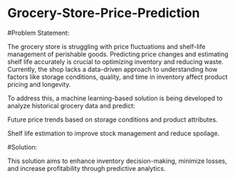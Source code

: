 # Grocery-Store-Price-Prediction

#Problem Statement:

The grocery store is struggling with price fluctuations and shelf-life management of perishable goods. Predicting price changes and estimating shelf life accurately is crucial to optimizing inventory and reducing waste. Currently, the shop lacks a data-driven approach to understanding how factors like storage conditions, quality, and time in inventory affect product pricing and longevity.

To address this, a machine learning-based solution is being developed to analyze historical grocery data and predict:

Future price trends based on storage conditions and product attributes.

Shelf life estimation to improve stock management and reduce spoilage.

#Solution:

This solution aims to enhance inventory decision-making, minimize losses, and increase profitability through predictive analytics.
